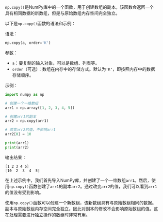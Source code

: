 `np.copy()`是NumPy库中的一个函数，用于创建数组的副本。该函数会返回一个具有相同数据的新数组，但是与原始数组内存空间完全独立。

以下是`np.copy()`函数的语法和示例：

语法：
```python
np.copy(a, order='K')
```

参数：
- `a`：要复制的输入对象，可以是数组、列表等。
- `order`（可选）：数组在内存中的存储方式。默认为`'K'`，即按照内存中的数据存储顺序。

示例：
```python
import numpy as np

# 创建一个一维数组
arr1 = np.array([1, 2, 3, 4, 5])

# 创建arr1的副本
arr2 = np.copy(arr1)

# 改变arr2的值，不影响arr1
arr2[0] = 10

print(arr1)
print(arr2)
```

输出结果：
```
[1 2 3 4 5]
[10  2  3  4  5]
```

在上述示例中，我们首先导入NumPy库，并创建了一个一维数组`arr1`。然后，使用`np.copy()`函数创建了`arr1`的副本`arr2`。通过改变`arr2`的值，我们可以看到`arr1`的值没有受到影响。

使用`np.copy()`函数可以创建一个新数组，该新数组具有与原始数组相同的数据。副本与原始数组内存空间完全独立，因此对副本的修改不会影响原始数组的值。这在处理需要进行独立操作的数组时非常有用。